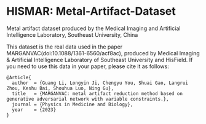 # HISMAR: Metal-Artifact-Dataset
Metal artifact dataset produced by the Medical Imaging and Artificial Intelligence Laboratory, Southeast University, China

This dataset is the real data used in the paper MARGANVAC(doi:10.1088/1361-6560/acf8ac), produced by Medical Imaging & Artificial Intelligence Laboratory of Southeast University and HisField. If you need to use this data in your paper, please cite it as follows:
```
@Article{
  author  = {Guang Li, Longyin Ji, Chengyu You, Shuai Gao, Langrui Zhou, Keshu Bai, Shouhua Luo, Ning Gu},
  title   = {MARGANVAC: metal artifact reduction method based on generative adversarial network with variable constraints.},
  journal = {Physics in Medicine and Biology},
  year    = {2023}
}
```




